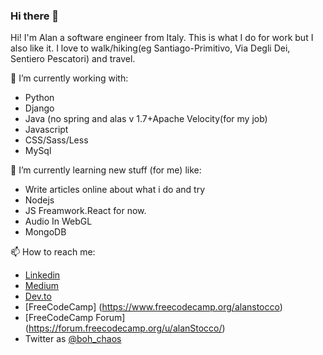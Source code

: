 ### Hi there 👋

Hi! I'm Alan a software engineer from Italy. 
This is what I do for work but I also like it. I love to walk/hiking(eg Santiago-Primitivo, Via Degli Dei, Sentiero Pescatori) and travel.

🔭 I’m currently working with: 
- Python
- Django 
- Java (no spring and alas v 1.7+Apache Velocity(for my job)
- Javascript
- CSS/Sass/Less
- MySql

🌱 I’m currently learning new stuff (for me) like: 
- Write articles online about what i do and try
- Nodejs 
- JS Freamwork.React for now.
- Audio In WebGL
- MongoDB

📫 How to reach me:
 - [Linkedin](https://www.linkedin.com/in/alan-stocco/?locale=en_US) 
 - [Medium](https://medium.com/@stocco.alan) 
 - [Dev.to](https://dev.to/alanstocco)
 - [FreeCodeCamp] (https://www.freecodecamp.org/alanstocco)
 - [FreeCodeCamp Forum] (https://forum.freecodecamp.org/u/alanStocco/)
  - Twitter as [@boh_chaos](https://twitter.com/boh_chaos)

<!--
**alanStocco/alanStocco** is a ✨ _special_ ✨ repository because its `README.md` (this file) appears on your GitHub profile.

Here are some ideas to get you started:

- 🔭 I’m currently working on ...
- 🌱 I’m currently learning ...
- 👯 I’m looking to collaborate on ...
- 🤔 I’m looking for help with ...
- 💬 Ask me about ...
- 📫 How to reach me: ...
- 😄 Pronouns: ...
- ⚡ Fun fact: ...
-->
